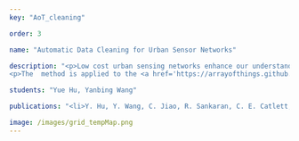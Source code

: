 ```yaml
---
key: "AoT_cleaning"

order: 3

name: "Automatic Data Cleaning for Urban Sensor Networks"

description: "<p>Low cost urban sensing networks enhance our understanding of cites and urban life. The impacts of mitigation strategies in communities can be measured at a fine-grained scale, informing context-aware policies and infrastructure design. However, fine-grained city-scale data analysis is complicated by common, tedious data cleaning tasks such as removing outliers and imputing missing data. To address the challenge of data cleaning, this project applies robust low-rank tensor factorization method to automatically correct anomalies and impute missing entries for high-dimensional urban environmental datasets. 
<p>The  method is applied to the <a href='https://arrayofthings.github.io/'>Array of Things (AoT) </a> city-scale sensor network. Located in the City of Chicago, IL, AoT collects real time data on the city's environment and activity with more than 90 nodes. Further analysis of AoT data and its broader usages are also under way."

students: "Yue Hu, Yanbing Wang"

publications: "<li>Y. Hu, Y. Wang, C. Jiao, R. Sankaran, C. E. Catlett, D. Work. \"Automatic data cleaning via tensor factorization for large urban environmental sensor networks.\"   <em> Tackling Climate Change with Machine Learning Workshop at at NeurIPS</em>, 2019. <strong>Code: </strong><a href='https://github.com/Lab-Work/Tensor_factorization_for_urban_sensor_network'>github</a>.</li>"

image: /images/grid_tempMap.png
---
```

